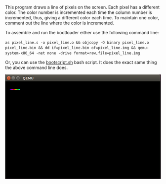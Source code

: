 This program draws a line of pixels on the screen. Each pixel has a different color. The color number is incremented each time the column number is incremented, thus, giving a different color each time. To maintain one color, comment out the line where the color is incremented.

To assemble and run the bootloader either use the following command line:

`as pixel_line.s -o pixel_line.o && objcopy -O binary pixel_line.o pixel_line.bin && dd if=pixel_line.bin of=pixel_line.img && qemu-system-x86_64 -net none -drive format=raw,file=pixel_line.img`

Or, you can use the [bootscript.sh](https://github.com/Demkeys/x86-Assembly-ATT-Bootloaders/blob/master/PixelLineBoot/bootscript.sh) bash script. It does the exact same thing the above command line does.

![picture alt](https://github.com/Demkeys/x86-Assembly-ATT-Bootloaders/blob/master/PixelLineBoot/screencap02.png "Line of pixels")
